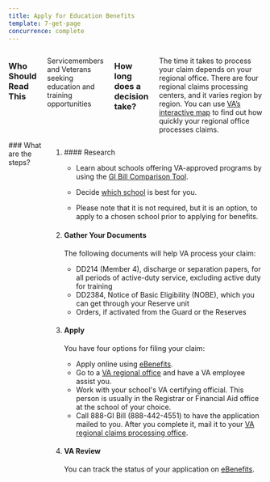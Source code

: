 ```yaml
---
title: Apply for Education Benefits
template: 7-get-page
concurrence: complete
---
```


<div class="main" role="main" markdown="0">

<div class="section one" markdown="0">
<div class="primary" markdown="0">
<div class="row" markdown="0">
<div class="small-12 columns" markdown="1">

### Who Should Read This

Servicemembers and Veterans seeking education and training opportunities

### How long does a decision take?
The time it takes to process your claim depends on your regional office. There are four regional claims processing centers, and it varies region by region. You can use [VA’s interactive map](http://www.vba.va.gov/reports/aspiremap.asp) to find out how quickly your regional office processes claims.

</div>
<div class="small-12 columns" markdown="0">

<div markdown="1">
### What are the steps?
</div>


<ol class="process" markdown="0">
<li class="step one wow fadeIn animated" markdown="0">

<div markdown="1">
#### Research
</div>


<div class="feature" markdown="1">

- Learn about schools offering VA-approved programs by using the [GI Bill Comparison Tool](/gi-bill-comparison-tool/).

-	Decide [which school](http://www.benefits.va.gov/gibill/choosing_a_school.asp) is best for you.

-	Please note that it is not required, but it is an option, to apply to a chosen school prior to applying for benefits.

</div>

</li>

<li class="step two wow fadeIn animated" markdown="0">

<div markdown="1">

#### Gather Your Documents

The following documents will help VA process your claim:

</div>

<div class="feature" markdown="1">

-	DD214 (Member 4), discharge or separation papers, for all periods of active-duty service, excluding active duty for training
-	DD2384, Notice of Basic Eligibility (NOBE), which you can get through your Reserve unit
-	Orders, if activated from the Guard or the Reserves

</div>

</li>

<li class="step three wow fadeIn animated" markdown="0">

<div markdown="1">

#### Apply

You have four options for filing your claim:

</div>

<div class="feature" markdown="1">

-	Apply online using [eBenefits](https://www.ebenefits.va.gov/ebenefits/vonapp).
-	Go to a [VA regional office](/education/apply-for-education-benefits/regional-office/) and have a VA employee assist you.
-	Work with your school's VA certifying official. This person is usually in the Registrar or Financial Aid office at the school of your choice.
-	Call 888-GI Bill (888-442-4551) to have the application mailed to you. After you complete it, mail it to your [VA regional claims processing office](http://www.benefits.va.gov/gibill/regional_processing.asp).

</div>

</li>

<li class="step four last wow fadeIn animated" markdown="0">

<div markdown="1">

#### VA Review

You can track the status of your application on [eBenefits](https://www.ebenefits.va.gov/ebenefits/manage/status).

</div>

</li>

</ol>

</div>
</div>
</div>
</div>
</div>
